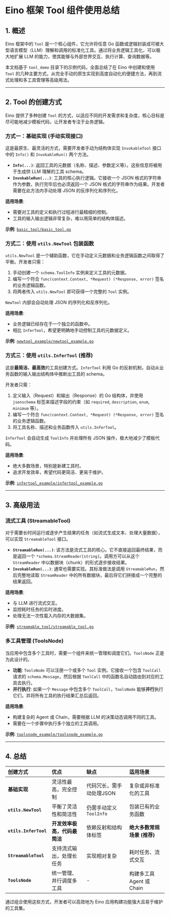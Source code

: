# Eino 框架 Tool 组件使用总结

## 1. 概述

Eino 框架中的 `Tool` 是一个核心组件，它允许将任意 Go 函数或逻辑封装成可被大型语言模型（LLM）理解和调用的标准化工具。通过将业务逻辑工具化，可以极大地扩展 LLM 的能力，使其能够与外部世界交互、执行计算、查询数据等。

本文档基于 `tool_demo` 目录下的示例代码，全面总结了在 Eino 中创建和使用 `Tool` 的几种主要方式，从完全手动的原生实现到高度自动化的便捷方法，再到流式处理和多工具管理等高级用法。

---

## 2. Tool 的创建方式

Eino 提供了多种创建 `Tool` 的方式，以适应不同的开发需求和复杂度，核心目标是尽可能地减少模板代码，让开发者专注于业务逻辑。

### 方式一：基础实现 (手动实现接口)

这是最原生、最灵活的方式，需要开发者手动为结构体实现 `InvokableTool` 接口中的 `Info()` 和 `InvokableRun()` 两个方法。

-   **`Info(...)`**: 返回工具的元数据（名称、描述、参数定义等）。这些信息将被用于生成供 LLM 理解的工具 schema。
-   **`InvokableRun(...)`**: 工具的核心执行逻辑。它接收一个 JSON 格式的字符串作为参数，执行完毕后也必须返回一个 JSON 格式的字符串作为结果。开发者需要在此方法内手动处理 JSON 的反序列化和序列化。

**适用场景**:
- 需要对工具的定义和执行过程进行最精细的控制。
- 工具的输入输出逻辑非常复杂，难以用简单的结构体描述。

**示例**: [`basic_tool/basic_tool.go`](tool_demo/basic_tool/basic_tool.go)

### 方式二：使用 `utils.NewTool` 包装函数

`utils.NewTool` 是一个辅助函数，它在手动定义元数据和业务逻辑函数之间取得了平衡。开发者只需：
1.  手动创建一个 `schema.ToolInfo` 实例来定义工具的元数据。
2.  编写一个符合 `func(context.Context, *Request) (*Response, error)` 签名的业务逻辑函数。
3.  将两者传入 `utils.NewTool` 即可获得一个完整的 `Tool` 实例。

`NewTool` 内部会自动处理 JSON 的序列化和反序列化。

**适用场景**:
- 业务逻辑已经存在于一个独立的函数中。
- 相比 `InferTool`，希望更明确地手动控制工具的元数据定义。

**示例**: [`newtool_example/newtool_example.go`](tool_demo/newtool_example/newtool_example.go)

### 方式三：使用 `utils.InferTool` (推荐)

这是**最简洁、最高效**的工具创建方式。`InferTool` 利用 Go 的反射机制，自动从业务函数的输入输出结构体中推断出工具的 schema。

开发者只需：
1.  定义输入（Request）和输出（Response）的 Go 结构体，并使用 `jsonschema` 标签来描述字段的约束（如 `required`, `description`, `enum`, `minimum` 等）。
2.  编写一个符合 `func(context.Context, *Request) (*Response, error)` 签名的业务逻辑函数。
3.  将工具名称、描述和业务函数传入 `utils.InferTool`。

`InferTool` 会自动生成 `ToolInfo` 并处理所有 JSON 操作，极大地减少了模板代码。

**适用场景**:
- 绝大多数场景，特别是新建工具时。
- 追求开发效率，希望代码更简洁、更易于维护。

**示例**: [`infertool_example/infertool_example.go`](tool_demo/infertool_example/infertool_example.go)

---

## 3. 高级用法

### 流式工具 (StreamableTool)

对于需要长时间运行或逐步产生结果的任务（如流式生成文本、处理大量数据），可以实现 `StreamableTool` 接口。

-   **`StreamableRun(...)`**: 该方法是流式工具的核心。它不直接返回最终结果，而是返回一个 `*schema.StreamReader[string]`。调用方可以从这个 `StreamReader` 中以数据块（chunk）的形式逐步接收结果。
-   **`InvokableRun(...)`**: 通常也需要实现。其标准做法是调用 `StreamableRun`，然后完整地读取 `StreamReader` 中的所有数据块，最后将它们拼接成一个完整的结果返回。

**适用场景**:
- 与 LLM 进行流式交互。
- 监控耗时任务的实时进度。
- 处理无法一次性载入内存的大数据集。

**示例**: [`streamable_tool/streamable_tool.go`](tool_demo/streamable_tool/streamable_tool.go)

### 多工具管理 (ToolsNode)

当应用中包含多个工具时，需要一个组件来统一管理和调度它们。`ToolsNode` 正是为此设计的。

-   **功能**: `ToolsNode` 可以注册一个或多个 `Tool` 实例。它接收一个包含 `ToolCall` 请求的 `schema.Message`，然后根据 `ToolCall` 中的函数名自动路由到对应的工具去执行。
-   **并行执行**: 如果一个 `Message` 中包含多个 `ToolCall`，`ToolsNode` 能够**并行**执行它们，并将所有工具的执行结果汇总后返回。

**适用场景**:
- 构建复杂的 Agent 或 Chain，需要根据 LLM 的决策动态调用不同的工具。
- 需要在一个步骤中执行多个独立的工具调用。

**示例**: [`toolsnode_example/toolsnode_example.go`](tool_demo/toolsnode_example/toolsnode_example.go)

---

## 4. 总结

| 创建方式 | 优点 | 缺点 | 适用场景 |
| :--- | :--- | :--- | :--- |
| **基础实现** | 灵活性最高，完全控制 | 代码冗长，需手动处理JSON | 复杂或非标准化的工具 |
| **`utils.NewTool`** | 平衡了灵活性和简洁性 | 仍需手动定义`ToolInfo` | 包装已有的业务函数 |
| **`utils.InferTool`** | **开发效率极高，代码最简洁** | 依赖反射和结构体标签 | **绝大多数常规场景 (推荐)** |
| **`StreamableTool`** | 支持流式输出，处理长任务 | 实现相对复杂 | 耗时任务、流式交互 |
| **`ToolsNode`** | 统一管理、并行调度多工具 | - | 构建多工具 Agent 或 Chain |

通过组合使用这些方式，开发者可以高效地为 Eino 应用构建功能强大且易于维护的工具集。